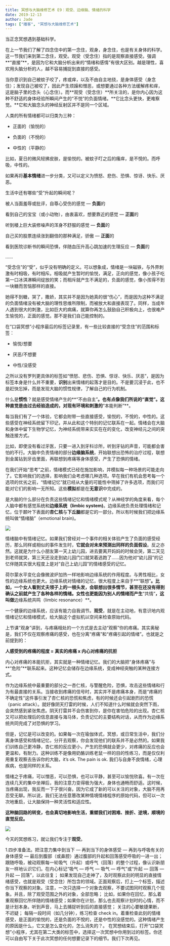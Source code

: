 ```yaml
---
title: 冥想与大脑维修艺术 E9：观受、边缘脑、情绪的科学
date: 2019-12-13
author: Jade
tags: ["播客", "冥想与大脑维修艺术"]
---
```


当正念冥想遇到基础科学。

<!--more-->

在上一节我们了解了四念住中的第一念住，观身，身念住，也是有关身体的科学。这一节我们来到第二念住，观受。观受（受念住）指的是观察直接感受。强调**“直接”**，是因为它和大脑分析出来的“情绪和感情”有很大区别。越是理性，喜欢用头脑分析的人，越不容易捕捉到直接的感受。

当你意识到自己被蚊子咬了，疼或痒，以及不由自主地挠，是身体感受（身念住）；发现自己被咬了，因此产生烦躁和憎恶，或想要通过各种方法缓解疼和痒，这是脑子里的念头（心念住）。而**观受（受念住）**所关注的，是你内心因为这种不舒适的身体经验所瞬间产生的“不悦”的负面情绪。**它比念头更快，更难察觉。**它和大脑念头的神经反射区并不是同一个区域。

人类的所有情绪都可以归类为三种：

- 正面的（愉悦的）

- 负面的（不悅的）

- 中性的（平静的）

比如，夏日的微风轻拂皮肤，是愉悦的。被蚊子叮之后的瘙痒，是不悅的。而呼吸，中性的。

如果再将**基本情绪**进一步分类，又可以定义为愤怒、悲伤、恐惧、惊讶、快乐、厌恶。

生活中还有哪些“受”升起的瞬间呢？

被人当面羞辱或批评，自尊心受伤的感觉 — **负面**的

看到自己的宝宝（或小动物），由衷喜欢，想要靠近的感觉 — **正面**的

听到楼上巨大装修噪声的浑身不舒服的感觉 — **负面**的

自己买的股票连续涨到翻倍的那种满足，骄傲 — **正面**的

看到医院诊断书的瞬间恐惧，伴随血压升高心跳加速的生理反应 — **负面**的

……

“受念住”的“受”，似乎没有明确的定义。可以想象成，情绪是一块磁铁，与外界刺激有时相吸，有时相斥。相吸就产生暂时的愉悦，满足，正向的感觉，像小孩子吃第一口冰淇淋瞬间绽放的笑；而相斥就产生不满足的，负面的感觉，像小孩得不到一块糖而苦恼那样的直接。

她得不到糖，哭了，撒娇，其实并不是因为她真的很“伤心”，而是因为这种不满足的负面情绪没有被大脑的理性思维所限制，而被放大和直接表现了。同样，当成年人遇到很大的刺激，比如巨大的病痛，就算你再怎么鼓励自己积极向上，也很难产生愉悦的，正面的感觉。那不是我们自己能控制的。

在“口袋冥想”小程序最后的标签记录里，有一些比较直接的“受念住”的范围和标签：

- 愉悦/想要

- 厌恶/不想要

- 中性/没感受

之所以没有罗列更具体的标签如“愤怒、悲伤、恐惧、惊讶、快乐、厌恶”，是因为标签本身是什么并不重要，**识别**出来情绪的起落才是目的。不是要沉浸于此，也不是赶快忘掉，而是发现大脑的惯性规律，了解自己的行为机制。

什么是**惯性**？就是感受情绪产生的**“不由自主”**。也有点像我们所说的“直觉”。这种直觉是由过去经验造成的，对现有环境和刺激的**“本能判断”**。

每当我们有了一个体验，它都会附带一些直接感受，愉悦的，不悅的，中性的。这些感受在神经系统留下印记，并从此和这个特别的记忆联系在一起。情绪会在大脑和身体中留下生物学记忆，为神经系统带来实实在在的变化，改变神经元之间的突触连接方式。

比如，即使没有看过牙医，只要一进入到牙科诊所，听到牙钻的声音，可能都会害怕的不行。大脑中负责情绪的部分**边缘脑系统**，开始联想出恐怖的治疗过程，联想到金属钻到牙齿里面，再联想到疼痛等身体感受，产生了恐惧的情绪。

在我们开始“思考”之前，情绪模式已经在施加影响，并模拟每一种场景的可能走向了。它影响我们的选择，影响我们会考虑哪几种选项。早在我们有机会思考每一个选项的优劣之前，“情绪记忆”就已经从大量的可能性中筛掉了许多选项，而我们可能对它们的影响一无所知。这些**模拟**都是在**无意识**中完成的。

是大脑的什么部分在负责这些情绪记忆和情绪模式呢？从神经学的角度来看，每个人脑中都有感觉系统和**边缘系统（limbic system)**。边缘系统负责处理情绪和记忆，位于颞叶下表面的**杏仁核**与**下丘脑**都是它的一部分。所以有时候我们把边缘系统叫做“情绪脑”（emotional brain)。

![](https://cosmosrepair-1257028016.cos.ap-beijing.myqcloud.com/article_130988_hero_5958e79e45c8e3.23893745.jpg)

情绪脑中有情绪记忆。如果我们曾经对一个事件的相关体验产生了负面的感受经历，那么同样或相似的事件发生时，**它就会对未来预测出同样的负面假设**。反之亦然。这就是为什么小朋友第一天上幼儿园，进去要离开妈妈的时候会哭，第二天见到老师就哭，第三天还没走到幼儿园门口就哭着逃跑了……因为他对“幼儿园”的记忆伴随其实很大程度上是对“自己上幼儿园”的情绪感受的记忆。

荷尔蒙水平变化会像微波炉加热一样地影响边缘系统的作用程度。与男性相比，女性的边缘系统也更大。边缘系统对情绪的记忆，很大程度上来自于**“联想”**。比如，一个女人看到丈夫领子上的一根头发，会联想出很多情节，甚至在还没有得到确认之前就产生了各种各样的情绪。女性也更能因为别人的情绪而产生**“共情”**，这叫做**边缘系统共鸣（limbic resonance）**。

一个健康的边缘系统，应该有能力自我调节。**观受**，就是在主动地，有意识地内观情绪记忆和情绪模式，给大脑这个虚拟机以空间来检查原始代码。

上节课“观身”讲到，与疼痛相处的一个方式是去主动“观察”你的疼痛。其实奥秘是，我们不仅在观察疼痛的感受，也在分离“疼痛”和“疼痛引起的情绪”。也就是之前提到的：

**人感受到的疼痛的程度 = 真实的疼痛 x 内心对疼痛的抗拒**

内心对疼痛的本能抗拒，其实就是一种情绪记忆。我们的大脑把“身体疼痛”与**“危险”**联系起来。这种记忆会储存在边缘系统，变成神经突触的某种连接方式。

作为边缘系统中最重要的部分之一杏仁核，与警醒危险，恐惧，攻击这些情绪和行为有最直接的关系。当接收到疼痛的信号时，其实并不是疼痛本身，而是“疼痛的不确定性”这件事引发了杏仁核的恐慌和焦虑，有的时候还会引起剧烈的恐慌（panic attack）。就好像阴天打雷的时候，人们不知道什么时候就会突然下雨，会突然感到紧张焦虑。阴天打雷并不会伤害到你，是你在害怕危险的出现。杏仁核又可以把处理后的信息直接与海马体，负责记忆的主要结构对话，从而作为边缘系统共同完成了对恐惧的学习。

但是，记忆是可以改变的。如果每一次在瑜伽体式，冥想，或日常生活中，我们分离身体感受和情绪记忆，分开去观察，你会发现他们的联系并不是必然的。如果我们训练自己更冷静，杏仁核的反应更小，产生的恐惧就会更少，对疼痛的反应也会更温和，有耐力。这种训练不是像用奶酪训练老鼠一样的目的性练习，而是仅仅利用重复观察去告诉你的大脑，it’s ok. The pain is ok. 我们与自身不良情绪，心理疾病，也是同样的关系。

情绪之于疼痛，可以憎恶，可以恐惧，也可以平静，甚至可以愉悦欣喜。有一次在连续几天的集中坐禅后，我的注意力变得极为强大，身体也通畅而舒适。这时候，当疼痛出现，我反而一下子很兴奋。因为它成了新的可以关注的对象，大脑不用再忍受无聊。所以说，我们无法任意篡改某种情境情绪程序的原始代码，但可以一次次地重启，让大脑保持一种灵活性和适应性。

**这种脑回路的转变，也会真切地影响生活，重塑我们对困难、挫折、逆境，顺境的直觉反应。**

![](https://cosmosrepair-1257028016.cos.ap-beijing.myqcloud.com/251576141282_.pic_hd.jpg)

今天的冥想练习，就让我们专注于**观受**。

1.四步准备法。把注意力集中到当下 — 再到当下的身体感受 — 再到与呼吸有关的身体感受 — 最后到腹部（或鼻腔）通过腹部的升起和回落感受呼吸的一进一出；
跟随呼吸，被动观察每一轮吸气（升起）或呼气（回落）的整个过程，像认识新朋友一样地认识它们。在内心标记“吸气 — 呼气 — 吸气 — 呼气”或“升起 — 回落 — 升起 — 回落”，以此往复；
如果发现自己走神了，及时观察此刻的明显的直接情绪感受，也就是观受（受念住）所包含的领域。正面观察后，打上一个标签，描述你当下观察的对象。注意，一次只选择一个对象去观察，不要试图同时观察几个现象。并且，除了观受范围之外的对象，全部忽略；
比如，如果你在回忆，那么着重观察回忆所伴随的情绪感受；如果你在计划，那么也去观察计划时的心情，而不是计划本身。听到声音，马上去捕捉听到后的直接感觉；
关注的心要敏捷果断，不迟疑；
每隔一段时间（如几分钟），练习检查 check in。着重检查此刻的情绪感受，是正面的愉悦的，还是负面的不悅的，还是中性的没感觉的。这种情绪产生的原因是什么，它又是怎么变化的，怎么消失的？。
在冥想结束后，打开“口袋冥想”小程序，尤其在第二大类的标签中，选择这一次冥想中你用到过的标签。你还可以自由写下关于此次冥想的任何想要记录下的细节。我们下次再见。
